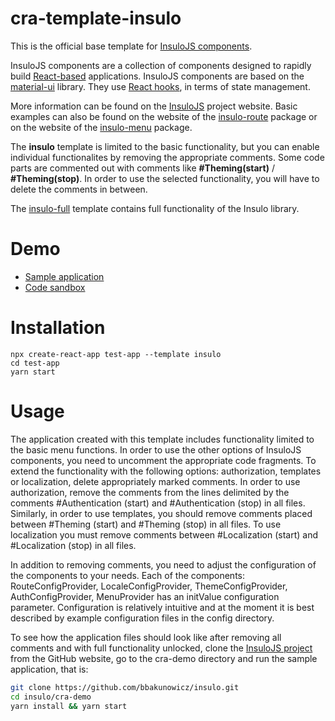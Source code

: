 # cra-template-insulo

This is the official base template for [InsuloJS components](https://github.com/bbakunowicz/insulo).

InsuloJS components are a collection of components designed to rapidly build [React-based](https://reactjs.org/) applications. InsuloJS components are based on the [material-ui](https://material-ui.com/) library. They use [React hooks](https://reactjs.org/docs/hooks-intro.html), in terms of state management. 

More information can be found on the [InsuloJS](https://github.com/bbakunowicz/insulo) project website. Basic examples can also be found on the website of the [insulo-route](https://www.npmjs.com/package/insulo-route) package or on the website of the [insulo-menu](https://www.npmjs.com/package/insulo-menu) package. 

The **insulo** template is limited to the basic functionality, but you can enable individual functionalites by removing the appropriate comments. Some code parts are commented out with comments like **#Theming(start)** / **#Theming(stop)**. In order to use the selected functionality, you will have to delete the comments in between. 

The [insulo-full](https://www.npmjs.com/package/cra-template-insulo-full) template contains full functionality of the Insulo library. 

# Demo

* [Sample application](https://cra-demo-deploy.vercel.app/)
* [Code sandbox](https://codesandbox.io/s/2uplh)

# Installation

```
npx create-react-app test-app --template insulo
cd test-app
yarn start
```

# Usage

The application created with this template includes functionality limited to the basic menu functions. In order to use the other options of InsuloJS components, you need to uncomment the appropriate code fragments. To extend the functionality with the following options: authorization, templates or localization, delete appropriately marked comments. In order to use authorization, remove the comments from the lines delimited by the comments #Authentication (start) and #Authentication (stop) in all files. Similarly, in order to use templates, you should remove comments placed between #Theming (start) and #Theming (stop) in all files. To use localization you must remove comments between #Localization (start) and #Localization (stop) in all files. 

In addition to removing comments, you need to adjust the configuration of the components to your needs. Each of the components: RouteConfigProvider, LocaleConfigProvider, ThemeConfigProvider, AuthConfigProvider, MenuProvider has an initValue configuration parameter. Configuration is relatively intuitive and at the moment it is best described by example configuration files in the config directory. 

To see how the application files should look like after removing all comments and with full functionality unlocked, clone the [InsuloJS project](https://github.com/bbakunowicz/insulo) from the GitHub website, go to the cra-demo directory and run the sample application, that is:

```sh
git clone https://github.com/bbakunowicz/insulo.git
cd insulo/cra-demo
yarn install && yarn start
```
